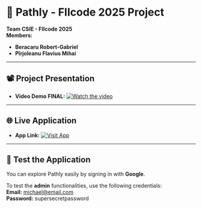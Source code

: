 # 🚀 Pathly - FIIcode 2025 Project

**Team CSIE - FIIcode 2025**  
**Members:**  
- **Beracaru Robert-Gabriel**  
- **Pîrjoleanu Flavius Mihai**

---

## 📽️ Project Presentation

- **Video Demo FINAL:** [![Watch the video](https://img.shields.io/badge/Watch%20Video-YouTube-red?logo=youtube)](https://youtu.be/7wObVlTwv8Y)

---

## 🌐 Live Application

- **App Link:** [![Visit App](https://img.shields.io/badge/Live%20App-Pathly-blue?logo=google-chrome)](https://pathly-w8x2r.ondigitalocean.app/)

---

## 🔑 Test the Application

You can explore Pathly easily by signing in with **Google**.

To test the **admin** functionalities, use the following credentials:  
**Email:** michael@email.com  
**Password:** supersecretpassword
